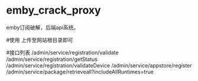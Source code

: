 # emby_crack_proxy
emby订阅破解，后端api系统。

#使用
上传至网站根目录即可

#接口列表
/admin/service/registration/validate
/admin/service/registration/getStatus
/admin/service/registration/validateDevice
/admin/service/appstore/register
/admin/service/package/retrieveall?includeAllRuntimes=true